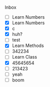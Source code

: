 Inbox
- [ ] Learn Numbers
- [x] Learn Numbers
- [x] c
- [x] huh?
- [ ] test
- [x] Learn Methods
- [ ] 342234
- [ ] Learn Class
- [x] 45645654
- [ ] 213423
- [ ] yeah
- [ ] boom